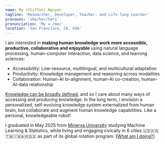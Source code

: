 ```yaml
---
name: My (Chiffon) Nguyen
tagline: 'Researcher, Developer, Teacher, and Life-long Learner'
pronouns: 'she/her/hers'
pronunciation: 'My = /me/'
location: 'San Francisco, CA, USA'
---
```


I am interested in **making human knowledge work more accessible, productive,
collaborative and enjoyable** using natural language processing, human-computer
interaction, data science, and learning sciences:

- Accessibility: Low-resource, multilingual, and multicultural adaptation
- Productivity: Knowledge management and reasoning across modalities
- Collaboration: Human-AI bi-alignment, human-AI co-creation, human-AI-data
  relationship

[Knowledge can be broadly defined](./blog/knowledge-diversity), and so I care
about many ways of accessing and producing knowledge. In the long term, I
envision a personalized, self-evolving knowledge system externalized from human
brain, but collaborate and augment human knowledge capabilities. Like a
personal, knowledgeable robot!

I graduated in May 2025 from [Minerva University](https://minerva.edu/) studying
Machine Learning & Statistics, while living and engaging civically in 6 cities
🇺🇸🇰🇷🇹🇼🇮🇳🇦🇷🇩🇪 as part of its global rotation program. [[What am I doing?](./now)]
